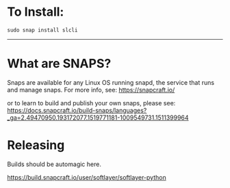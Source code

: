 # To Install:

`sudo snap install slcli`

------------------------------------------------------------------------

# What are SNAPS?

Snaps are available for any Linux OS running snapd, the service that runs and manage snaps. For more info, see: https://snapcraft.io/ 

or to learn to build and publish your own snaps, please see:
https://docs.snapcraft.io/build-snaps/languages?_ga=2.49470950.193172077.1519771181-1009549731.1511399964 

# Releasing
Builds should be automagic here.

https://build.snapcraft.io/user/softlayer/softlayer-python

